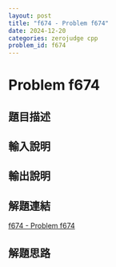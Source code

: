 ```yaml
---
layout: post
title: "f674 - Problem f674"
date: 2024-12-20
categories: zerojudge cpp
problem_id: f674
---
```


# Problem f674

## 題目描述



## 輸入說明



## 輸出說明



## 解題連結

[f674 - Problem f674](https://zerojudge.tw/ShowProblem?problemid=f674)

## 解題思路

